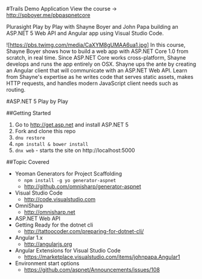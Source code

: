 #Trails Demo Application
View the course -> http://spboyer.me/pbpaspnetcore

Plurasight Play by Play with Shayne Boyer and John Papa building an ASP.NET 5 Web API and Angular app
using Visual Studio Code.

![https://pbs.twimg.com/media/CaXYM8gUMAA6ua1.jpg]
In this course, Shayne Boyer shows how to build a web app with ASP.NET Core 1.0 from scratch, in real time. Since ASP.NET Core works cross-platform, Shayne develops and runs the app entirely on OSX. Shayne ups the ante by creating an Angular client that will communicate with an ASP.NET Web API. Learn from Shayne's expertise as he writes code that serves static assets, makes HTTP requests, and handles modern JavaScript client needs such as routing.

#ASP.NET 5 Play by Play

##Getting Started
1. Go to http://get.asp.net and install ASP.NET 5
1. Fork and clone this repo
1. `dnu restore`
1. `npm install & bower install`
1. `dnx web` - starts the site on http://localhost:5000

##Topic Covered
* Yeoman Generators for Project Scaffolding
    * `npm install -g yo generator-aspnet`
    * http://github.com/omnisharp/generator-aspnet
* Visual Studio Code
    * http://code.visualstudio.com
* OmniSharp
    * http://omnisharp.net
* ASP.NET Web API
* Getting Ready for the dotnet cli
    * http://tattoocoder.com/preparing-for-dotnet-cli/
* Angular 1.x
    * http://angularjs.org
* Angular Extensions for Visual Studio Code
    * https://marketplace.visualstudio.com/items/johnpapa.Angular1
* Environment start options
    * https://github.com/aspnet/Announcements/issues/108
    


